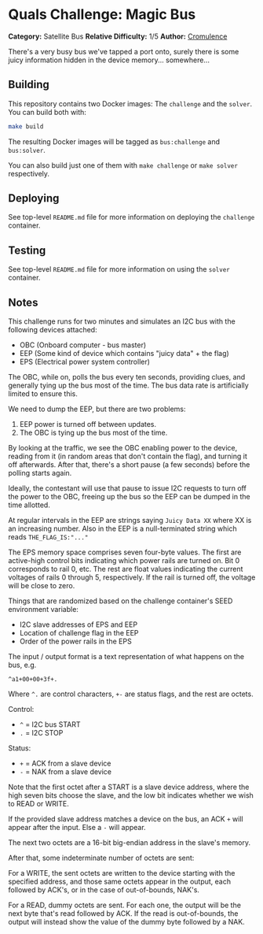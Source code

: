 # Quals Challenge: Magic Bus #

**Category:** Satellite Bus
**Relative Difficulty:** 1/5
**Author:** [Cromulence](https://cromulence.com/)

There's a very busy bus we've tapped a port onto, surely there is some juicy
information hidden in the device memory... somewhere...


## Building ##

This repository contains two Docker images: The `challenge` and the `solver`.
You can build both with:

```sh
make build
```

The resulting Docker images will be tagged as `bus:challenge` and
`bus:solver`.

You can also build just one of them with `make challenge` or `make solver`
respectively.


## Deploying ##

See top-level `README.md` file for more information on deploying the
`challenge` container.


## Testing ##

See top-level `README.md` file for more information on using the `solver`
container.


## Notes ## 

This challenge runs for two minutes and simulates an I2C bus with the
following devices attached:

* OBC (Onboard computer - bus master)
* EEP (Some kind of device which contains "juicy data" + the flag)
* EPS (Electrical power system controller)

The OBC, while on, polls the bus every ten seconds, providing clues, and 
generally tying up the bus most of the time. The bus data rate is 
artificially limited to ensure this.

We need to dump the EEP, but there are two problems:

1) EEP power is turned off between updates.
2) The OBC is tying up the bus most of the time.

By looking at the traffic, we see the OBC enabling power to the device,
reading from it (in random areas that don't contain the flag), and
turning it off afterwards. After that, there's a short pause
(a few seconds) before the polling starts again.

Ideally, the contestant will use that pause to issue I2C requests to
turn off the power to the OBC, freeing up the bus so the EEP can
be dumped in the time allotted.

At regular intervals in the EEP are strings saying `Juicy Data XX` where
XX is an increasing number.  Also in the EEP is a null-terminated string
which reads `THE_FLAG_IS:"..."`

The EPS memory space comprises seven four-byte values. The first are
active-high control bits indicating which power rails are turned on.
Bit 0 corresponds to rail 0, etc. The rest are float values indicating
the current voltages of rails 0 through 5, respectively. If
the rail is turned off, the voltage will be close to zero.

Things that are randomized based on the challenge container's SEED
environment variable:

* I2C slave addresses of EPS and EEP
* Location of challenge flag in the EEP
* Order of the power rails in the EPS

The input / output format is a text representation of
what happens on the bus, e.g.

`^a1+00+00+3f+.`

Where `^.` are control characters, `+-` are status flags, and the rest are
octets.

Control:
* `^` = I2C bus START
* `.` = I2C STOP

Status:
* `+` = ACK from a slave device
* `-` = NAK from a slave device

Note that the first octet after a START is a slave device address,
where the high seven bits choose the slave, and the low bit indicates
whether we wish to READ or WRITE.

If the provided slave address matches a device on the bus, an ACK `+` will
appear after the input. Else a `-` will appear.

The next two octets are a 16-bit big-endian address in the slave's memory.

After that, some indeterminate number of octets are sent:

For a WRITE, the sent octets are written to the device starting with the
specified address, and those same octets appear in the output, each followed
by ACK's, or in the case of out-of-bounds, NAK's.

For a READ, dummy octets are sent. For each one, the output will be the
next byte that's read followed by ACK. If the read is out-of-bounds, the
output will instead show the value of the dummy byte followed by a NAK.
